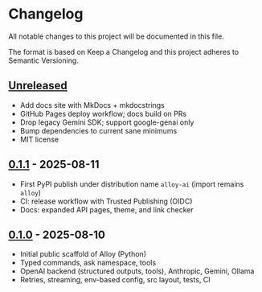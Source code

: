 # Changelog

All notable changes to this project will be documented in this file.

The format is based on Keep a Changelog and this project adheres to
Semantic Versioning.

## [Unreleased]
- Add docs site with MkDocs + mkdocstrings
- GitHub Pages deploy workflow; docs build on PRs
- Drop legacy Gemini SDK; support google-genai only
- Bump dependencies to current sane minimums
- MIT license

## [0.1.1] - 2025-08-11
- First PyPI publish under distribution name `alloy-ai` (import remains `alloy`)
- CI: release workflow with Trusted Publishing (OIDC)
- Docs: expanded API pages, theme, and link checker

## [0.1.0] - 2025-08-10
- Initial public scaffold of Alloy (Python)
- Typed commands, ask namespace, tools
- OpenAI backend (structured outputs, tools), Anthropic, Gemini, Ollama
- Retries, streaming, env-based config, src layout, tests, CI

[Unreleased]: https://github.com/lydakis/alloy-py/compare/v0.1.1...HEAD
[0.1.1]: https://github.com/lydakis/alloy-py/releases/tag/v0.1.1
[0.1.0]: https://github.com/lydakis/alloy-py/releases/tag/v0.1.0
